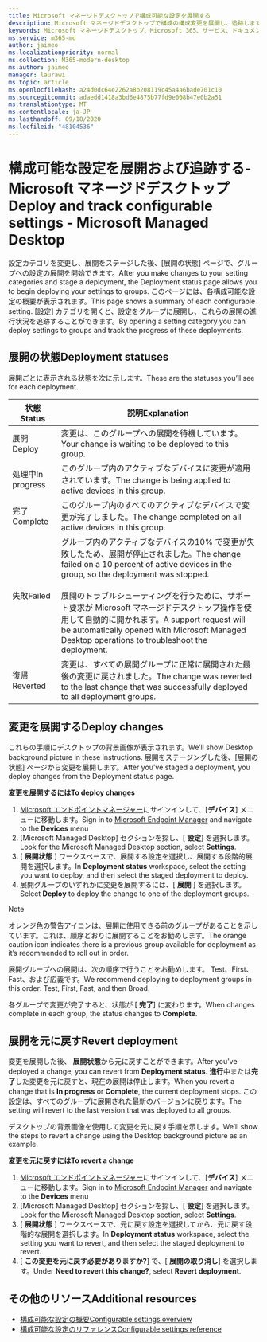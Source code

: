 ```yaml
---
title: Microsoft マネージドデスクトップで構成可能な設定を展開する
description: Microsoft マネージドデスクトップで構成の構成変更を展開し、追跡します。
keywords: Microsoft マネージドデスクトップ、Microsoft 365、サービス、ドキュメント、展開、段階的展開、構成可能な設定
ms.service: m365-md
author: jaimeo
ms.localizationpriority: normal
ms.collection: M365-modern-desktop
ms.author: jaimeo
manager: laurawi
ms.topic: article
ms.openlocfilehash: a24d0dc64e2262a8b208119c45a4a6bade701c10
ms.sourcegitcommit: adaedd1418a3bd6e4875b77fd9e008b47e0b2a51
ms.translationtype: MT
ms.contentlocale: ja-JP
ms.lasthandoff: 09/18/2020
ms.locfileid: "48104536"
---
```

# <a name="deploy-and-track-configurable-settings---microsoft-managed-desktop"></a><span data-ttu-id="6900e-104">構成可能な設定を展開および追跡する-Microsoft マネージドデスクトップ</span><span class="sxs-lookup"><span data-stu-id="6900e-104">Deploy and track configurable settings - Microsoft Managed Desktop</span></span>

<span data-ttu-id="6900e-105">設定カテゴリを変更し、展開をステージした後、[展開の状態] ページで、グループへの設定の展開を開始できます。</span><span class="sxs-lookup"><span data-stu-id="6900e-105">After you make changes to your setting categories and stage a deployment, the Deployment status page allows you to begin deploying your settings to groups.</span></span> <span data-ttu-id="6900e-106">このページには、各構成可能な設定の概要が表示されます。</span><span class="sxs-lookup"><span data-stu-id="6900e-106">This page shows a summary of each configurable setting.</span></span> <span data-ttu-id="6900e-107">[設定] カテゴリを開くと、設定をグループに展開し、これらの展開の進行状況を追跡することができます。</span><span class="sxs-lookup"><span data-stu-id="6900e-107">By opening a setting category you can deploy settings to groups and track the progress of these deployments.</span></span>

## <a name="deployment-statuses"></a><span data-ttu-id="6900e-108">展開の状態</span><span class="sxs-lookup"><span data-stu-id="6900e-108">Deployment statuses</span></span> 

<span data-ttu-id="6900e-109">展開ごとに表示される状態を次に示します。</span><span class="sxs-lookup"><span data-stu-id="6900e-109">These are the statuses you’ll see for each deployment.</span></span>

<span data-ttu-id="6900e-110">状態</span><span class="sxs-lookup"><span data-stu-id="6900e-110">Status</span></span>  | <span data-ttu-id="6900e-111">説明</span><span class="sxs-lookup"><span data-stu-id="6900e-111">Explanation</span></span> 
--- | --- 
<span data-ttu-id="6900e-112">展開</span><span class="sxs-lookup"><span data-stu-id="6900e-112">Deploy</span></span> | <span data-ttu-id="6900e-113">変更は、このグループへの展開を待機しています。</span><span class="sxs-lookup"><span data-stu-id="6900e-113">Your change is waiting to be deployed to this group.</span></span>
<span data-ttu-id="6900e-114">処理中</span><span class="sxs-lookup"><span data-stu-id="6900e-114">In progress</span></span> | <span data-ttu-id="6900e-115">このグループ内のアクティブなデバイスに変更が適用されています。</span><span class="sxs-lookup"><span data-stu-id="6900e-115">The change is being applied to active devices in this group.</span></span> 
<span data-ttu-id="6900e-116">完了</span><span class="sxs-lookup"><span data-stu-id="6900e-116">Complete</span></span> | <span data-ttu-id="6900e-117">このグループ内のすべてのアクティブなデバイスで変更が完了しました。</span><span class="sxs-lookup"><span data-stu-id="6900e-117">The change completed on all active devices in this group.</span></span> 
<span data-ttu-id="6900e-118">失敗</span><span class="sxs-lookup"><span data-stu-id="6900e-118">Failed</span></span> | <span data-ttu-id="6900e-119">グループ内のアクティブなデバイスの10% で変更が失敗したため、展開が停止されました。</span><span class="sxs-lookup"><span data-stu-id="6900e-119">The change failed on a 10 percent of active devices in the group, so the deployment was stopped.</span></span><br><br> <span data-ttu-id="6900e-120">展開のトラブルシューティングを行うために、サポート要求が Microsoft マネージドデスクトップ操作を使用して自動的に開かれます。</span><span class="sxs-lookup"><span data-stu-id="6900e-120">A support request will be automatically opened with Microsoft Managed Desktop operations to troubleshoot the deployment.</span></span> 
<span data-ttu-id="6900e-121">復帰</span><span class="sxs-lookup"><span data-stu-id="6900e-121">Reverted</span></span> | <span data-ttu-id="6900e-122">変更は、すべての展開グループに正常に展開された最後の変更に戻されました。</span><span class="sxs-lookup"><span data-stu-id="6900e-122">The change was reverted to the last change that was successfully deployed to all deployment groups.</span></span>

## <a name="deploy-changes"></a><span data-ttu-id="6900e-123">変更を展開する</span><span class="sxs-lookup"><span data-stu-id="6900e-123">Deploy changes</span></span>

<span data-ttu-id="6900e-124">これらの手順にデスクトップの背景画像が表示されます。</span><span class="sxs-lookup"><span data-stu-id="6900e-124">We’ll show Desktop background picture in these instructions.</span></span> <span data-ttu-id="6900e-125">展開をステージングした後、[展開の状態] ページから変更を展開します。</span><span class="sxs-lookup"><span data-stu-id="6900e-125">After you’ve staged a deployment, you deploy changes from the Deployment status page.</span></span> 

<span data-ttu-id="6900e-126">**変更を展開するには**</span><span class="sxs-lookup"><span data-stu-id="6900e-126">**To deploy changes**</span></span>

1. <span data-ttu-id="6900e-127">[Microsoft エンドポイントマネージャー](https://endpoint.microsoft.com/)にサインインして、[**デバイス**] メニューに移動します。</span><span class="sxs-lookup"><span data-stu-id="6900e-127">Sign in to [Microsoft Endpoint Manager](https://endpoint.microsoft.com/) and navigate to the **Devices** menu</span></span>
2. <span data-ttu-id="6900e-128">[Microsoft Managed Desktop] セクションを探し、[ **設定**] を選択します。</span><span class="sxs-lookup"><span data-stu-id="6900e-128">Look for the Microsoft Managed Desktop section, select **Settings**.</span></span>
3. <span data-ttu-id="6900e-129">[ **展開状態** ] ワークスペースで、展開する設定を選択し、展開する段階的展開を選択します。</span><span class="sxs-lookup"><span data-stu-id="6900e-129">In **Deployment status** workspace, select the setting you want to deploy, and then select the staged deployment to deploy.</span></span>
4. <span data-ttu-id="6900e-130">展開グループのいずれかに変更を展開するには、[ **展開** ] を選択します。</span><span class="sxs-lookup"><span data-stu-id="6900e-130">Select **Deploy** to deploy the change to one of the deployment groups.</span></span>

> [!NOTE] 
> <span data-ttu-id="6900e-131">オレンジ色の警告アイコンは、展開に使用できる前のグループがあることを示しています。これは、順序どおりに展開することをお勧めします。</span><span class="sxs-lookup"><span data-stu-id="6900e-131">The orange caution icon indicates there is a previous group available for deployment as it’s recommended to roll out in order.</span></span> 

<!-- Needs picture updated to show MEM ![Deployment status workspace. Trusted sites pane on the right. In the Deployment groups section are three columns: deployment groups, devices, and status. In the status column, "deploy" is highlighted.](../../media/1deployedit.png) -->

<span data-ttu-id="6900e-132">展開グループへの展開は、次の順序で行うことをお勧めします。 Test、First、Fast、および広義です。</span><span class="sxs-lookup"><span data-stu-id="6900e-132">We recommend deploying to deployment groups in this order: Test, First, Fast, and then Broad.</span></span> 

<span data-ttu-id="6900e-133">各グループで変更が完了すると、状態が [ **完了**] に変わります。</span><span class="sxs-lookup"><span data-stu-id="6900e-133">When changes complete in each group, the status changes to **Complete**.</span></span>

<!-- Needs picture updated to show MEM ![Deployment status workspace with columns for date updated, version, test, first, fast, and broad. The Proxy row is expanded, showing a dated setting flagged as "complete" in each of the four deployment groups.](../../media/2completeedit.png) -->

## <a name="revert-deployment"></a><span data-ttu-id="6900e-134">展開を元に戻す</span><span class="sxs-lookup"><span data-stu-id="6900e-134">Revert deployment</span></span>

<span data-ttu-id="6900e-135">変更を展開した後、 **展開状態**から元に戻すことができます。</span><span class="sxs-lookup"><span data-stu-id="6900e-135">After you’ve deployed a change, you can revert from **Deployment status**.</span></span> <span data-ttu-id="6900e-136">**進行**中または**完了**した変更を元に戻すと、現在の展開は停止します。</span><span class="sxs-lookup"><span data-stu-id="6900e-136">When you revert a change that is **In progress** or **Complete**, the current deployment stops.</span></span> <span data-ttu-id="6900e-137">この設定は、すべてのグループに展開された最新のバージョンに戻ります。</span><span class="sxs-lookup"><span data-stu-id="6900e-137">The setting will revert to the last version that was deployed to all groups.</span></span> 

<span data-ttu-id="6900e-138">デスクトップの背景画像を使用して変更を元に戻す手順を示します。</span><span class="sxs-lookup"><span data-stu-id="6900e-138">We’ll show the steps to revert a change using the Desktop background picture as an example.</span></span> 

<span data-ttu-id="6900e-139">**変更を元に戻すには**</span><span class="sxs-lookup"><span data-stu-id="6900e-139">**To revert a change**</span></span>
1. <span data-ttu-id="6900e-140">[Microsoft エンドポイントマネージャー](https://endpoint.microsoft.com/)にサインインして、[**デバイス**] メニューに移動します。</span><span class="sxs-lookup"><span data-stu-id="6900e-140">Sign in to [Microsoft Endpoint Manager](https://endpoint.microsoft.com/) and navigate to the **Devices** menu</span></span>
2. <span data-ttu-id="6900e-141">[Microsoft Managed Desktop] セクションを探し、[ **設定**] を選択します。</span><span class="sxs-lookup"><span data-stu-id="6900e-141">Look for the Microsoft Managed Desktop section, select **Settings**.</span></span>
3. <span data-ttu-id="6900e-142">[ **展開状態** ] ワークスペースで、元に戻す設定を選択してから、元に戻す段階的な展開を選択します。</span><span class="sxs-lookup"><span data-stu-id="6900e-142">In **Deployment status** workspace, select the setting you want to revert, and then select the staged deployment to revert.</span></span>
4. <span data-ttu-id="6900e-143">[ **この変更を元に戻す必要がありますか?**] で、[ **展開の取り消し**] を選択します。</span><span class="sxs-lookup"><span data-stu-id="6900e-143">Under **Need to revert this change?**, select **Revert deployment**.</span></span>

<!-- Needs picture updated to show MEM ![Deployment status workspace. Browser start pages is selected, opening a pane on the right side with data about the submitted change and its status. At the bottom is the "need to revert this change" area where you can select "Revert deployment."](../../media/3revert.png) -->

## <a name="additional-resources"></a><span data-ttu-id="6900e-144">その他のリソース</span><span class="sxs-lookup"><span data-stu-id="6900e-144">Additional resources</span></span>
- [<span data-ttu-id="6900e-145">構成可能な設定の概要</span><span class="sxs-lookup"><span data-stu-id="6900e-145">Configurable settings overview</span></span>](config-setting-overview.md)
- [<span data-ttu-id="6900e-146">構成可能な設定のリファレンス</span><span class="sxs-lookup"><span data-stu-id="6900e-146">Configurable settings reference</span></span>](config-setting-ref.md) 
